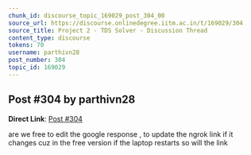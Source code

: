 ```yaml
---
chunk_id: discourse_topic_169029_post_304_00
source_url: https://discourse.onlinedegree.iitm.ac.in/t/169029/304
source_title: Project 2 - TDS Solver - Discussion Thread
content_type: discourse
tokens: 70
username: parthivn28
post_number: 304
topic_id: 169029
---
```


## Post #304 by parthivn28

**Direct Link**: [Post #304](https://discourse.onlinedegree.iitm.ac.in/t/169029/304)

are we free to edit the google response , to update the ngrok link if it changes cuz in the free version if the laptop restarts so will the link

